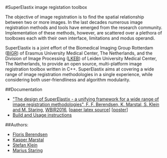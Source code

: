 #SuperElastix image registation toolbox

The objective of image registration is to find the spatial
relationship between two or more images.
In the last decades numerous image registration methods
and tools have emerged from the research community.
Implementation of these methods, however, are scattered
over a plethora of toolboxes each with their own interface,
limitations and modus operandi.

SuperElastix is a joint effort of the Biomedical Imaging Group Rotterdam ([BIGR](http://www.bigr.nl/website/)) of Erasmus University Medical Center, The Netherlands, and the Division of Image Processing ([LKEB](http://www.lkeb.nl)) of Leiden University Medical Center, The Netherlands, to provide an open
source, multi-platform image registration toolbox written in C++. SuperElastix
aims at covering a wide range of image registration methodologies in a single experience, while considering both user-friendliness and algorithm modularity.

##Documentation
- ["The design of SuperElastix - a unifying framework for a wide range of image registration methodologies", F. F. Berendsen, K. Marstal, S. Klein and M. Staring](http://www.cv-foundation.org/openaccess/content_cvpr_2016_workshops/w15/papers/Berendsen_The_Design_of_CVPR_2016_paper.pdf), [WBIR2016](http://wbir2016.doc.ic.ac.uk/), [[paper latex source](Documentation/source/paperWBIR16/WBIRSuperElastix.tex)] [[poster](Documentation/source/posterWBIR16/Poster_SuperElastix_WBIR.svg)]
- [Build and Usage instructions](http://superelastix.readthedocs.io/en/latest/index.html)

##Authors:
- [Floris Berendsen](https://www.lumc.nl/org/radiologie/medewerkers/BerendsenF)
- [Kasper Marstal](http://www.bigr.nl/website/index.php?page=people&subpage=person&id=KasperMarstal)
- [Stefan Klein](http://www.bigr.nl/website/index.php?page=people&subpage=person&id=StefanKlein)
- [Marius Staring](https://www.lumc.nl/org/radiologie/medewerkers/912080517562222)
